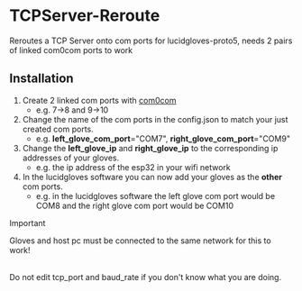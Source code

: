 # TCPServer-Reroute
Reroutes a TCP Server onto com ports for lucidgloves-proto5, needs 2 pairs of linked com0com ports to work



## Installation
1. Create 2 linked com ports with [com0com](https://com0com.sourceforge.net/)<br>
   - e.g. 7->8 and 9->10
2. Change the name of the com ports in the config.json to match your just created com ports.<br>
   - e.g. **left_glove_com_port**="COM7", **right_glove_com_port**="COM9"
3. Change the **left_glove_ip** and **right_glove_ip** to the corresponding ip addresses of your gloves.<br>
   - e.g. the ip address of the esp32 in your wifi network
4. In the lucidgloves software you can now add your gloves as the **__other__** com ports.<br>
   - e.g. in the lucidgloves software the left glove com port would be COM8 and the right glove com port would be COM10
> [!IMPORTANT]
> Gloves and host pc must be connected to the same network for this to work!<br>

<br>Do not edit tcp_port and baud_rate if you don't know what you are doing.
